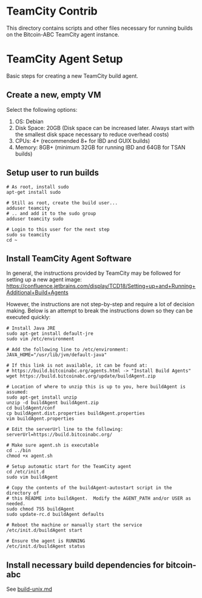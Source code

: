 # TeamCity Contrib

This directory contains scripts and other files necessary for running builds on
the Bitcoin-ABC TeamCity agent instance.

# TeamCity Agent Setup

Basic steps for creating a new TeamCity build agent.

## Create a new, empty VM

Select the following options:
1. OS: Debian
2. Disk Space: 20GB (Disk space can be increased later. Always start with the smallest disk space necessary to reduce overhead costs)
3. CPUs: 4+ (recommended 8+ for IBD and GUIX builds)
4. Memory: 8GB+ (minimum 32GB for running IBD and 64GB for TSAN builds)

## Setup user to run builds

```
# As root, install sudo
apt-get install sudo

# Still as root, create the build user...
adduser teamcity
# .. and add it to the sudo group
adduser teamcity sudo

# Login to this user for the next step
sudo su teamcity
cd ~
```

## Install TeamCity Agent Software

In general, the instructions provided by TeamCity may be followed for setting up a new agent image: https://confluence.jetbrains.com/display/TCD18/Setting+up+and+Running+Additional+Build+Agents

However, the instructions are not step-by-step and require a lot of decision making.  Below is an attempt to break the instructions down so they can be executed quickly:

```
# Install Java JRE
sudo apt-get install default-jre
sudo vim /etc/environment

# Add the following line to /etc/environment:
JAVA_HOME="/usr/lib/jvm/default-java"

# If this link is not available, it can be found at:
# https://build.bitcoinabc.org/agents.html -> "Install Build Agents"
wget https://build.bitcoinabc.org/update/buildAgent.zip

# Location of where to unzip this is up to you, here buildAgent is assumed:
sudo apt-get install unzip
unzip -d buildAgent buildAgent.zip
cd buildAgent/conf
cp buildAgent.dist.properties buildAgent.properties
vim buildAgent.properties

# Edit the serverUrl line to the following:
serverUrl=https://build.bitcoinabc.org/

# Make sure agent.sh is executable
cd ../bin
chmod +x agent.sh

# Setup automatic start for the TeamCity agent
cd /etc/init.d
sudo vim buildAgent

# Copy the contents of the buildAgent-autostart script in the directory of
# this README into buildAgent.  Modify the AGENT_PATH and/or USER as needed.
sudo chmod 755 buildAgent
sudo update-rc.d buildAgent defaults

# Reboot the machine or manually start the service
/etc/init.d/buildAgent start

# Ensure the agent is RUNNING
/etc/init.d/buildAgent status
```

## Install necessary build dependencies for bitcoin-abc

See [build-unix.md](/doc/build-unix.md)
